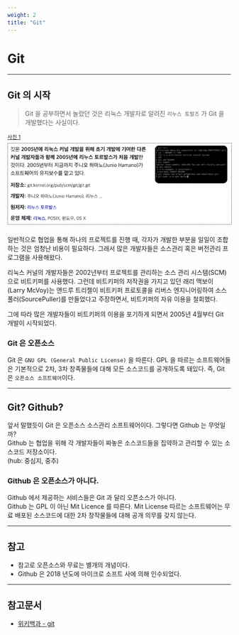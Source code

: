 ```yaml
---
weight: 2
title: "Git"
---
```


# Git

---

## Git 의 시작

> Git 을 공부하면서 놀랐던 것은 리눅스 개발자로 알려진 `리누스 토발즈` 가 Git 을 개발했다는 사실이다.

<sup>[사진 1](./#footnote_1)<img src="history-of-git.png" style="border: 1px solid #999;"></sup>

일반적으로 협업을 통해 하나의 프로젝트를 진행 때, 각자가 개발한 부분을 일일이 조합하는 것은 엄청난 비용이 필요하다. 그래서 많은 개발자들은 소스관리 혹은 버전관리 프로그램을 사용해왔다.

리눅스 커널의 개발자들은 2002년부터 프로젝트를 관리하는 소스 관리 시스템(SCM)으로 비트키퍼를 사용했다. 그런데 비트키퍼의 저작권을 가지고 있던 래리 맥보이(Larry McVoy)는 앤드루 트리젤이 비트키퍼 프로토콜을 리버스 엔지니어링하여 소스풀러(SourcePuller)를 만들었다고 주장하면서, 비트키퍼의 자유 이용을 철회했다.

그에 따라 많은 개발자들이 비트키퍼의 이용을 포기하게 되면서 2005년 4월부터 Git 개발이 시작되었다.

### Git 은 오픈소스

Git 은 `GNU GPL (General Public License)` 을 따른다. GPL 을 따르는 소프트웨어들은 기본적으로 2차, 3차 창족물들에 대해 모든 소스코드를 공개하도록 돼있다. 즉, Git 은 `오픈소스 소프트웨어`이다.

---

## Git? Github?

앞서 말했듯이 Git 은 오픈소스 소스관리 소프트웨어이다. 그렇다면 Github 는 무엇일까?</br>
Github 는 협업을 위해 각 개발자들이 짜놓은 소스코드들을 집약하고 관리할 수 있는 소스코드 저장소이다.</br>
(hub: 중심지, 중추)

### Github 은 오픈소스가 아니다.

Github 에서 제공하는 서비스들은 Git 과 달리 오픈소스가 아니다.</br>Github 는 GPL 이 아닌 Mit Licence 를 따른다. Mit License 따르는 소프트웨어는 무료 배포된 소스코드에 대한 2차 창작물들에 대해 공개 의무를 갖지 않는다.

---

## 참고

-   참고로 오픈소스와 무료는 별개의 개념이다.
-   Github 은 2018 년도에 마이크로 소프트 사에 의해 인수되었다.

---

## 참고문서

-   <a name="footnote_1">[위키백과 - git](<https://ko.wikipedia.org/wiki/%EA%B9%83\_(%EC%86%8C%ED%94%84%ED%8A%B8%EC%9B%A8%EC%96%B4)>)</a>
